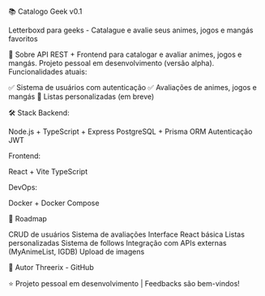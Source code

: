 📚 Catalogo Geek v0.1

Letterboxd para geeks - Catalague e avalie seus animes, jogos e mangás favoritos

🎯 Sobre
API REST + Frontend para catalogar e avaliar animes, jogos e mangás. Projeto pessoal em desenvolvimento (versão alpha).
Funcionalidades atuais:

✅ Sistema de usuários com autenticação
✅ Avaliações de animes, jogos e mangás
🚧 Listas personalizadas (em breve)

🛠️ Stack
Backend:

Node.js + TypeScript + Express
PostgreSQL + Prisma ORM
Autenticação JWT

Frontend:

React + Vite
TypeScript

DevOps:

Docker + Docker Compose

🎯 Roadmap

 CRUD de usuários
 Sistema de avaliações
 Interface React básica
 Listas personalizadas
 Sistema de follows
 Integração com APIs externas (MyAnimeList, IGDB)
 Upload de imagens

👤 Autor
Threerix - GitHub

⭐ Projeto pessoal em desenvolvimento | Feedbacks são bem-vindos!
